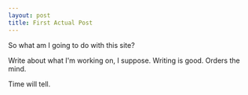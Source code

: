```yaml
---
layout: post
title: First Actual Post
---
```


So what am I going to do with this site?

Write about what I'm working on, I suppose. Writing is good. Orders the mind.

Time will tell.